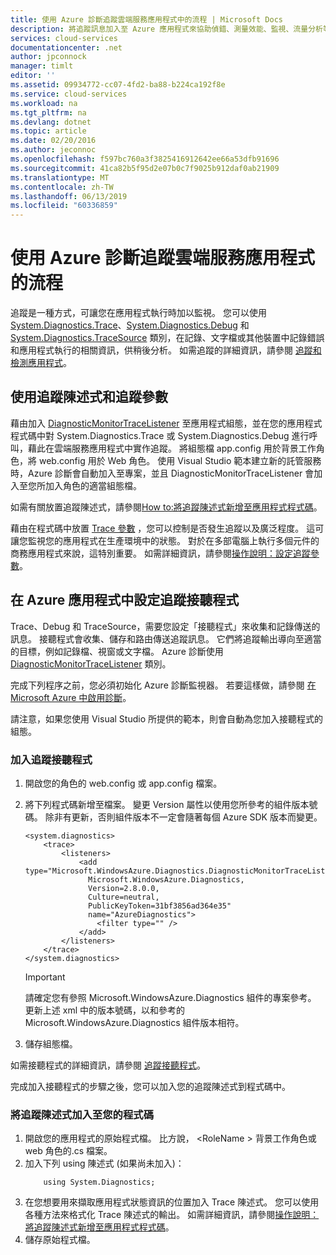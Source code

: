 ```yaml
---
title: 使用 Azure 診斷追蹤雲端服務應用程式中的流程 | Microsoft Docs
description: 將追蹤訊息加入至 Azure 應用程式來協助偵錯、測量效能、監視、流量分析等等。
services: cloud-services
documentationcenter: .net
author: jpconnock
manager: timlt
editor: ''
ms.assetid: 09934772-cc07-4fd2-ba88-b224ca192f8e
ms.service: cloud-services
ms.workload: na
ms.tgt_pltfrm: na
ms.devlang: dotnet
ms.topic: article
ms.date: 02/20/2016
ms.author: jeconnoc
ms.openlocfilehash: f597bc760a3f3825416912642ee66a53dfb91696
ms.sourcegitcommit: 41ca82b5f95d2e07b0c7f9025b912daf0ab21909
ms.translationtype: MT
ms.contentlocale: zh-TW
ms.lasthandoff: 06/13/2019
ms.locfileid: "60336859"
---
```

# <a name="trace-the-flow-of-a-cloud-services-application-with-azure-diagnostics"></a>使用 Azure 診斷追蹤雲端服務應用程式的流程
追蹤是一種方式，可讓您在應用程式執行時加以監視。 您可以使用 [System.Diagnostics.Trace](/dotnet/api/system.diagnostics.trace)、[System.Diagnostics.Debug](/dotnet/api/system.diagnostics.debug) 和 [System.Diagnostics.TraceSource](/dotnet/api/system.diagnostics.tracesource) 類別，在記錄、文字檔或其他裝置中記錄錯誤和應用程式執行的相關資訊，供稍後分析。 如需追蹤的詳細資訊，請參閱 [追蹤和檢測應用程式](/dotnet/framework/debug-trace-profile/tracing-and-instrumenting-applications)。

## <a name="use-trace-statements-and-trace-switches"></a>使用追蹤陳述式和追蹤參數
藉由加入 [DiagnosticMonitorTraceListener](/previous-versions/azure/reference/ee758610(v=azure.100)) 至應用程式組態，並在您的應用程式程式碼中對 System.Diagnostics.Trace 或 System.Diagnostics.Debug 進行呼叫，藉此在雲端服務應用程式中實作追蹤。 將組態檔 app.config  用於背景工作角色，將 web.config  用於 Web 角色。 使用 Visual Studio 範本建立新的託管服務時，Azure 診斷會自動加入至專案，並且 DiagnosticMonitorTraceListener 會加入至您所加入角色的適當組態檔。

如需有關放置追蹤陳述式，請參閱[How to:將追蹤陳述式新增至應用程式程式碼](/dotnet/framework/debug-trace-profile/how-to-add-trace-statements-to-application-code)。

藉由在程式碼中放置 [Trace 參數](/dotnet/framework/debug-trace-profile/trace-switches) ，您可以控制是否發生追蹤以及廣泛程度。 這可讓您監視您的應用程式在生產環境中的狀態。 對於在多部電腦上執行多個元件的商務應用程式來說，這特別重要。 如需詳細資訊，請參閱[操作說明：設定追蹤參數](/dotnet/framework/debug-trace-profile/how-to-create-initialize-and-configure-trace-switches)。

## <a name="configure-the-trace-listener-in-an-azure-application"></a>在 Azure 應用程式中設定追蹤接聽程式
Trace、Debug 和 TraceSource，需要您設定「接聽程式」來收集和記錄傳送的訊息。 接聽程式會收集、儲存和路由傳送追蹤訊息。 它們將追蹤輸出導向至適當的目標，例如記錄檔、視窗或文字檔。 Azure 診斷使用 [DiagnosticMonitorTraceListener](/previous-versions/azure/reference/ee758610(v=azure.100)) 類別。

完成下列程序之前，您必須初始化 Azure 診斷監視器。 若要這樣做，請參閱 [在 Microsoft Azure 中啟用診斷](cloud-services-dotnet-diagnostics.md)。

請注意，如果您使用 Visual Studio 所提供的範本，則會自動為您加入接聽程式的組態。

### <a name="add-a-trace-listener"></a>加入追蹤接聽程式
1. 開啟您的角色的 web.config 或 app.config 檔案。
2. 將下列程式碼新增至檔案。 變更 Version 屬性以使用您所參考的組件版本號碼。 除非有更新，否則組件版本不一定會隨著每個 Azure SDK 版本而變更。
   
    ```
    <system.diagnostics>
        <trace>
            <listeners>
                <add type="Microsoft.WindowsAzure.Diagnostics.DiagnosticMonitorTraceListener,
                  Microsoft.WindowsAzure.Diagnostics,
                  Version=2.8.0.0,
                  Culture=neutral,
                  PublicKeyToken=31bf3856ad364e35"
                  name="AzureDiagnostics">
                    <filter type="" />
                </add>
            </listeners>
        </trace>
    </system.diagnostics>
    ```
   > [!IMPORTANT]
   > 請確定您有參照 Microsoft.WindowsAzure.Diagnostics 組件的專案參考。 更新上述 xml 中的版本號碼，以和參考的 Microsoft.WindowsAzure.Diagnostics 組件版本相符。
   > 
   > 
3. 儲存組態檔。

如需接聽程式的詳細資訊，請參閱 [追蹤接聽程式](/dotnet/framework/debug-trace-profile/trace-listeners)。

完成加入接聽程式的步驟之後，您可以加入您的追蹤陳述式到程式碼中。

### <a name="to-add-trace-statement-to-your-code"></a>將追蹤陳述式加入至您的程式碼
1. 開啟您的應用程式的原始程式檔。 比方說， \<RoleName > 背景工作角色或 web 角色的.cs 檔案。
2. 加入下列 using 陳述式 (如果尚未加入)：
    ```
        using System.Diagnostics;
    ```
3. 在您想要用來擷取應用程式狀態資訊的位置加入 Trace 陳述式。 您可以使用各種方法來格式化 Trace 陳述式的輸出。 如需詳細資訊，請參閱[操作說明：將追蹤陳述式新增至應用程式程式碼](/dotnet/framework/debug-trace-profile/how-to-add-trace-statements-to-application-code)。
4. 儲存原始程式檔。

